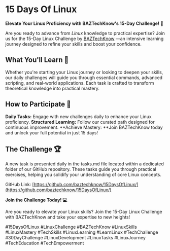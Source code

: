 # 15 Days Of Linux

**Elevate Your Linux Proficiency with BAZTechKnow's 15-Day Challenge! 🚀**

Are you ready to advance from _Linux_ knowledge to practical expertise? Join us for the 15-Day Linux Challenge by [BAZTechKnow](http://baztechknow.com/) —an intensive learning journey designed to refine your skills and boost your confidence.

## What You'll Learn 📝
Whether you're starting your Linux journey or looking to deepen your skills, our daily challenges will guide you through essential commands, advanced scripting, and real-world applications. Each task is crafted to transform theoretical knowledge into practical mastery.

## How to Participate 🌟
**Daily Tasks:** Engage with new challenges daily to enhance your Linux proficiency.
**Structured Learning:** Follow our curated path designed for continuous improvement.
**Achieve Mastery: **Join BAZTechKnow today and unlock your full potential in just 15 days!

## The Challenge 🏆
A new task is presented daily in the tasks.md file located within a dedicated folder of our GitHub repository. These tasks guide you through practical exercises, helping you solidify your understanding of core Linux concepts.

GitHub Link:  [https://github.com/baztechknow/15DaysOfLinux/](https://github.com/baztechknow/15DaysOfLinux/)

**Join the Challenge Today! 💻**

Are you ready to elevate your Linux skills? Join the 15-Day Linux Challenge with BAZTechKnow and take your expertise to new heights!

#15DaysOfLinux #LinuxChallenge #BAZTechKnow #LinuxSkills #LinuxMastery #TechSkills #LinuxLearning #LearnLinux #TechChallenge #30DayChallenge #LinuxDevelopment #LinuxTasks #LinuxJourney #TechEducation #TechEmpowerment
